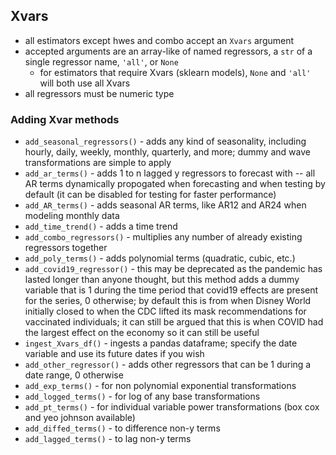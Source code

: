 ## Xvars
- all estimators except hwes and combo accept an `Xvars` argument
- accepted arguments are an array-like of named regressors, a `str` of a single regressor name, `'all'`, or `None`
  - for estimators that require Xvars (sklearn models), `None` and `'all'` will both use all Xvars
- all regressors must be numeric type

### Adding Xvar methods
- `add_seasonal_regressors()` - adds any kind of seasonality, including hourly, daily, weekly, monthly, quarterly, and more; dummy and wave transformations are simple to apply
- `add_ar_terms()` - adds 1 to n lagged y regressors to forecast with -- all AR terms dynamically propogated when forecasting and when testing by default (it can be disabled for testing for faster performance)
- `add_AR_terms()` - adds seasonal AR terms, like AR12 and AR24 when modeling monthly data
- `add_time_trend()` - adds a time trend
- `add_combo_regressors()` - multiplies any number of already existing regressors together
- `add_poly_terms()` - adds polynomial terms (quadratic, cubic, etc.)
- `add_covid19_regressor()` - this may be deprecated as the pandemic has lasted longer than anyone thought, but this method adds a dummy variable that is 1 during the time period that covid19 effects are present for the series, 0 otherwise; by default this is from when Disney World initially closed to when the CDC lifted its mask recommendations for vaccinated individuals; it can still be argued that this is when COVID had the largest effect on the economy so it can still be useful
- `ingest_Xvars_df()` - ingests a pandas dataframe; specify the date variable and use its future dates if you wish
- `add_other_regressor()` - adds other regressors that can be 1 during a date range, 0 otherwise
- `add_exp_terms()` - for non polynomial exponential transformations
- `add_logged_terms()` - for log of any base transformations
- `add_pt_terms()` - for individual variable power transformations (box cox and yeo johnson available)
- `add_diffed_terms()` - to difference non-y terms
- `add_lagged_terms()` - to lag non-y terms
